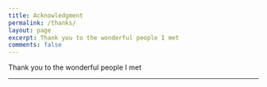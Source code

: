 ```yaml
---
title: Acknowledgment
permalink: /thanks/
layout: page
excerpt: Thank you to the wonderful people I met
comments: false
---
```


Thank you to the wonderful people I met

<hr>
